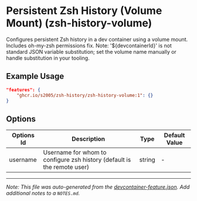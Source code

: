 
# Persistent Zsh History (Volume Mount) (zsh-history-volume)

Configures persistent Zsh history in a dev container using a volume mount. Includes oh-my-zsh permissions fix. Note: '${devcontainerId}' is not standard JSON variable substitution; set the volume name manually or handle substitution in your tooling.

## Example Usage

```json
"features": {
    "ghcr.io/s2005/zsh-history/zsh-history-volume:1": {}
}
```

## Options

| Options Id | Description | Type | Default Value |
|-----|-----|-----|-----|
| username | Username for whom to configure zsh history (default is the remote user) | string | - |



---

_Note: This file was auto-generated from the [devcontainer-feature.json](https://github.com/s2005/zsh-history/blob/main/src-filtered/zsh-history-volume/devcontainer-feature.json).  Add additional notes to a `NOTES.md`._
